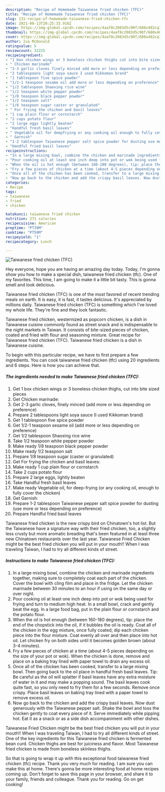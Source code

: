 ```yaml
---
description: "Recipe of Homemade Taiwanese fried chicken (TFC)"
title: "Recipe of Homemade Taiwanese fried chicken (TFC)"
slug: 131-recipe-of-homemade-taiwanese-fried-chicken-tfc
date: 2021-08-13T20:25:33.916Z
image: https://img-global.cpcdn.com/recipes/4aaf8c2083d5c90f/680x482cq70/taiwanese-fried-chicken-tfc-recipe-main-photo.jpg
thumbnail: https://img-global.cpcdn.com/recipes/4aaf8c2083d5c90f/680x482cq70/taiwanese-fried-chicken-tfc-recipe-main-photo.jpg
cover: https://img-global.cpcdn.com/recipes/4aaf8c2083d5c90f/680x482cq70/taiwanese-fried-chicken-tfc-recipe-main-photo.jpg
author: Iva McDonald
ratingvalue: 5
reviewcount: 32225
recipeingredient:
- "1 box chicken wings or 3 boneless chicken thighs cut into bite sized pieces"
- " Chicken marinade"
- "2-3 garlic cloves finely minced add more or less depending on preference"
- "2 tablespoons light soya sauce I used Kikkoman brand"
- "1 tablespoon five spice powder"
- "1/2-1 teaspoon sesame oil add more or less depending on preference"
- "1/2 tablespoon Shaoxing rice wine"
- "1/2 teaspoon white pepper powder"
- "1/8 teaspoon black pepper powder"
- "1/2 teaspoon salt"
- "1/8 teaspoon sugar caster or granulated"
- " For frying the chicken and basil leaves"
- "1 cup plain flour or cornstarch"
- "2 cups potato flour"
- "2 large eggs lightly beaten"
- "Handful fresh basil leaves"
- " Vegetable oil for deepfrying or any cooking oil enough to fully cover the chicken"
- " Garnish"
- "1-2 tablespoon Taiwanese pepper salt spice powder for dusting use more or less depending on preference"
- "Handful fried basil leaves"
recipeinstructions:
- "In a large mixing bowl, combine the chicken and marinade ingredients together, making sure to completely coat each part of the chicken. Cover the bowl with cling film and place in the fridge. Let the chicken marinade between 30 minutes to an hour if using on the same day or over night."
- "Pour cooking oil at least one inch deep into pot or wok being used for frying and turn to medium high heat. In a small bowl, crack and gently beat the egg. In a large food bag, put in the plain flour or cornstarch and the potato flour."
- "When the oil is hot enough (between 160-180 degrees), tip: place the end of the chopstick into the oil, if it bubbles the oil is ready. Coat all of the chicken in the egg mixture, once fully coated, dip each chicken piece into the flour mixture. Coat evenly all over and then place into hot oil. Let chicken fry on both sides until it becomes golden brown (about 3-4 minutes)."
- "Fry a few pieces of chicken at a time (about 4-5 pieces depending on the size of your pot or wok). When the chicken is done, remove and place on a baking tray lined with paper towel to drain any excess oil."
- "Once all of the chicken has been cooked, transfer to a large mixing bowl. Then going back to the oil place in handful fresh basil leaves. Tip: Be careful as the oil will splatter if basil leaves have any extra moisture of water in it and may make a popping sound. The basil leaves cook quite fast, so you only need to fry them for a few seconds. Remove once crispy. Place basil leaves on baking tray lined with a paper towel to remove excess oil."
- "Now go back to the chicken and add the crispy basil leaves. Now dust generously with the Taiwanese pepper salt. Shake the bowl and toss the chicken gently to coat every piece of it. Serve immediately while pipping hot. Eat it as a snack or as a side dish accompaniment with other dishes."
categories:
- Recipe
tags:
- taiwanese
- fried
- chicken

katakunci: taiwanese fried chicken 
nutrition: 271 calories
recipecuisine: American
preptime: "PT39M"
cooktime: "PT59M"
recipeyield: "1"
recipecategory: Lunch

---
```



![Taiwanese fried chicken (TFC)](https://img-global.cpcdn.com/recipes/4aaf8c2083d5c90f/680x482cq70/taiwanese-fried-chicken-tfc-recipe-main-photo.jpg)

Hey everyone, hope you are having an amazing day today. Today, I'm gonna show you how to make a special dish, taiwanese fried chicken (tfc). One of my favorites. This time, I am going to make it a little bit tasty. This is gonna smell and look delicious.

Taiwanese fried chicken (TFC) is one of the most favored of recent trending meals on earth. It is easy, it is fast, it tastes delicious. It's appreciated by millions daily. Taiwanese fried chicken (TFC) is something which I've loved my whole life. They're fine and they look fantastic.

Taiwanese fried chicken, westernized as popcorn chicken, is a dish in Taiwanese cuisine commonly found as street snack and is indispensable to the night markets in Taiwan. It consists of bite-sized pieces of chicken, coated and fried with flour and seasoning mixture. Great recipe for Taiwanese fried chicken (TFC). Taiwanese fried chicken is a dish in Taiwanese cuisine.


To begin with this particular recipe, we have to first prepare a few ingredients. You can cook taiwanese fried chicken (tfc) using 20 ingredients and 6 steps. Here is how you can achieve that.

<!--inarticleads1-->

##### The ingredients needed to make Taiwanese fried chicken (TFC):

1. Get 1 box chicken wings or 3 boneless chicken thighs, cut into bite sized pieces
1. Get  Chicken marinade:
1. Get 2-3 garlic cloves, finely minced (add more or less depending on preference)
1. Prepare 2 tablespoons light soya sauce (I used Kikkoman brand)
1. Get 1 tablespoon five spice powder
1. Get 1/2-1 teaspoon sesame oil (add more or less depending on preference)
1. Get 1/2 tablespoon Shaoxing rice wine
1. Take 1/2 teaspoon white pepper powder
1. Make ready 1/8 teaspoon black pepper powder
1. Make ready 1/2 teaspoon salt
1. Prepare 1/8 teaspoon sugar (caster or granulated)
1. Get  For frying the chicken and basil leaves:
1. Make ready 1 cup plain flour or cornstarch
1. Take 2 cups potato flour
1. Prepare 2 large eggs, lightly beaten
1. Take Handful fresh basil leaves
1. Make ready  Vegetable oil, for deep-frying (or any cooking oil, enough to fully cover the chicken)
1. Get  Garnish:
1. Prepare 1-2 tablespoon Taiwanese pepper salt spice powder for dusting (use more or less depending on preference)
1. Prepare Handful fried basil leaves


Taiwanese fried chicken is the new crispy bird on Chinatown&#39;s hot list. But the Taiwanese have a signature way with their fried chicken, too, a slightly less crusty but more aromatic breading that&#39;s been featured in at least three new Chinatown restaurants over the last year. Taiwanese Fried Chicken might be the best fried chicken you will put in your mouth!! When I was traveling Taiwan, I had to try all different kinds of street. 

<!--inarticleads2-->

##### Instructions to make Taiwanese fried chicken (TFC):

1. In a large mixing bowl, combine the chicken and marinade ingredients together, making sure to completely coat each part of the chicken. Cover the bowl with cling film and place in the fridge. Let the chicken marinade between 30 minutes to an hour if using on the same day or over night.
1. Pour cooking oil at least one inch deep into pot or wok being used for frying and turn to medium high heat. In a small bowl, crack and gently beat the egg. In a large food bag, put in the plain flour or cornstarch and the potato flour.
1. When the oil is hot enough (between 160-180 degrees), tip: place the end of the chopstick into the oil, if it bubbles the oil is ready. Coat all of the chicken in the egg mixture, once fully coated, dip each chicken piece into the flour mixture. Coat evenly all over and then place into hot oil. Let chicken fry on both sides until it becomes golden brown (about 3-4 minutes).
1. Fry a few pieces of chicken at a time (about 4-5 pieces depending on the size of your pot or wok). When the chicken is done, remove and place on a baking tray lined with paper towel to drain any excess oil.
1. Once all of the chicken has been cooked, transfer to a large mixing bowl. Then going back to the oil place in handful fresh basil leaves. Tip: Be careful as the oil will splatter if basil leaves have any extra moisture of water in it and may make a popping sound. The basil leaves cook quite fast, so you only need to fry them for a few seconds. Remove once crispy. Place basil leaves on baking tray lined with a paper towel to remove excess oil.
1. Now go back to the chicken and add the crispy basil leaves. Now dust generously with the Taiwanese pepper salt. Shake the bowl and toss the chicken gently to coat every piece of it. Serve immediately while pipping hot. Eat it as a snack or as a side dish accompaniment with other dishes.


Taiwanese Fried Chicken might be the best fried chicken you will put in your mouth!! When I was traveling Taiwan, I had to try all different kinds of street. One of the key ingredients for this Taiwanese fried chicken is fermented bean curd. Chicken thighs are best for juiciness and flavor. Most Taiwanese fried chicken is made from boneless skinless thighs. 

So that is going to wrap it up with this exceptional food taiwanese fried chicken (tfc) recipe. Thank you very much for reading. I am sure you can make this at home. There's gonna be more interesting food at home recipes coming up. Don't forget to save this page in your browser, and share it to your family, friends and colleague. Thank you for reading. Go on get cooking!
